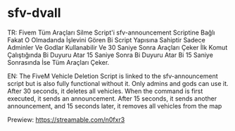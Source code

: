 # sfv-dvall
TR:
Fivem Tüm Araçları Silme Script'i sfv-announcement Scriptine Bağlı Fakat O Olmadanda İşlevini Gören Bi Script Yapısına Sahiptir Sadece Adminler Ve Godlar Kullanabilir Ve 30 Saniye Sonra Araçları Çeker İlk Komut Çalıştığında Bi Duyuru Atar 15 Saniye Sonra Bi Duyuru Atar Bi 15 Saniye Sonrasında İse Tüm Araçları Çeker.

EN:
The FiveM Vehicle Deletion Script is linked to the sfv-announcement script but is also fully functional without it. Only admins and gods can use it. After 30 seconds, it deletes all vehicles. When the command is first executed, it sends an announcement. After 15 seconds, it sends another announcement, and 15 seconds later, it removes all vehicles from the map

Prewiew: https://streamable.com/n0fxr3
